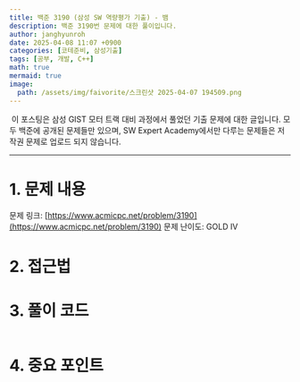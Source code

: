 ```yaml
---
title: 백준 3190 (삼성 SW 역량평가 기출) - 뱀
description: 백준 3190번 문제에 대한 풀이입니다. 
author: janghyunroh
date: 2025-04-08 11:07 +0900
categories: [코테준비, 삼성기출]
tags: [공부, 개발, C++]
math: true
mermaid: true
image: 
  path: /assets/img/faivorite/스크린샷 2025-04-07 194509.png
---
```


 &nbsp;이 포스팅은 삼성 GIST 모터 트랙 대비 과정에서 풀었던 기출 문제에 대한 글입니다.
 모두 백준에 공개된 문제들만 있으며, SW Expert Academy에서만 다루는 문제들은 저작권 문제로 업로드 되지 않습니다.  

---

# 1. 문제 내용

문제 링크: [https://www.acmicpc.net/problem/3190](https://www.acmicpc.net/problem/3190)
문제 난이도: GOLD IV

# 2. 접근법



# 3. 풀이 코드

```c++

```

# 4. 중요 포인트


